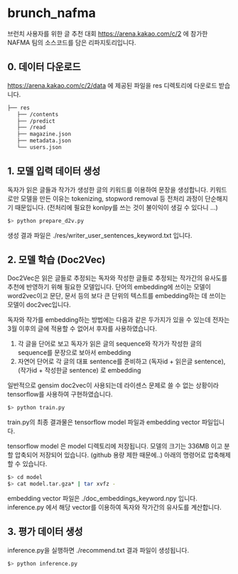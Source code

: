 # brunch_nafma

브런치 사용자를 위한 글 추천 대회 https://arena.kakao.com/c/2 
에 참가한 NAFMA 팀의 소스코드를 담은 리파지토리입니다.  



## 0. 데이터 다운로드
https://arena.kakao.com/c/2/data 에 제공된 파일을 
res 디렉토리에 다운로드 받습니다. 

```bash
├── res
   ├── /contents
   ├── /predict
   ├── /read
   ├── magazine.json
   ├── metadata.json
   └── users.json
``` 

## 1. 모델 입력 데이터 생성
독자가 읽은 글들과 작가가 생성한 글의 키워드를 이용하여 문장을 생성합니다.
키워드로만 모델을 만든 이유는 tokenizing, stopword removal 등 전처리 과정이 단순해지기 때문입니다.
(전처리에 필요한 konlpy를 쓰는 것이 불이익이 생길 수 있다니 ...)  

```bash
$> python prepare_d2v.py
``` 
생성 결과 파일은 ./res/writer_user_sentences_keyword.txt 입니다.

## 2. 모델 학습 (Doc2Vec)
Doc2Vec은 읽은 글들로 추정되는 독자와 작성한 글들로 추정되는 작가간의 유사도를 추천에 반영하기 위해 필요한 모델입니다.
단어의 embedding에 쓰이는 모델이 word2vec이고 문단, 문서 등의 보다 큰 단위의 텍스트를 embedding하는 데 쓰이는 모델이 doc2vec입니다.  

독자와 작가를 embedding하는 방법에는 다음과 같은 두가지가 있을 수 있는데 전자는 3월 이후의 글에 적용할 수 없어서 후자를 사용하였습니다.  
1. 각 글을 단어로 보고 독자가 읽은 글의 sequence와 작가가 작성한 글의 sequence를 문장으로 보아서 embedding
2. 자연어 단어로 각 글의 대표 sentence를 준비하고 (독자id + 읽은글 sentence), (작가id + 작성한글 sentence) 로 embedding

일반적으로 gensim doc2vec이 사용되는데 라이센스 문제로 쓸 수 없는 상황이라 tensorflow를 사용하여 구현하였습니다.

```bash
$> python train.py
``` 

train.py의 최종 결과물은 tensorflow model 파일과 embedding vector 파일입니다.

tensorflow model 은 model 디렉토리에 저장됩니다. 
모델의 크기는 336MB 이고 분할 압축되어 저장되어 있습니다.  (github 용량 제한 때문에..)
아래의 명령어로 압축해제 할 수 있습니다. 

```bash
$> cd model
$> cat model.tar.gza* | tar xvfz -
``` 

embedding vector 파일은 ./doc_embeddings_keyword.npy 입니다. 
inference.py 에서 해당 vector를 이용하여 독자와 작가간의 유사도를 계산합니다. 


## 3. 평가 데이터 생성 
inference.py을 실행하면 ./recommend.txt 결과 파일이 생성됩니다.

```bash
$> python inference.py
``` 
